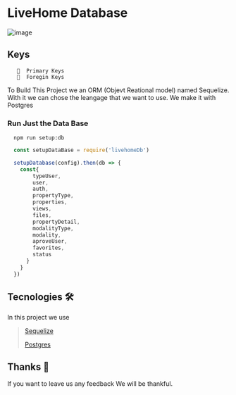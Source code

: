 # LiveHome Database

![image](https://drive.google.com/uc?export=view&id=19pd0I_7hge11wnVqazy1BAE5iTxP2THo)

## Keys

```
   🔶  Primary Keys
   🔺  Foregin Keys
```

To Build This Project we an ORM (Objevt Reational model) named Sequelize. With it we can chose the leangage that we want to use.
We make it with Postgres

### Run Just the Data Base

```
  npm run setup:db
```

```js
  const setupDataBase = require('livehomeDb')

  setupDatabase(config).then(db => {
    const{
        typeUser,
        user,
        auth,
        propertyType,
        properties,
        views,
        files,
        propertyDetail,
        modalityType,
        modality,
        aproveUser,
        favorites,
        status
      }
    }
  })
```

## Tecnologies 🛠️

In this project we use

> [Sequelize](https://sequelize.org/v5/variable/index.html#static-variable-DataTypes)
>
> [Postgres](https://www.postgresql.org/docs/)

## Thanks 🎁

If you want to leave us any feedback We will be thankful.
